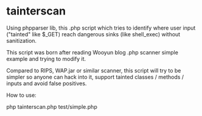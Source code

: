 # tainterscan

Using phpparser lib, this .php script which tries to identify where user input ("tainted" like $_GET) reach dangerous sinks (like shell_exec) without sanitization.

This script was born after reading Wooyun blog .php scanner simple example and trying to modify it. 

Compared to RIPS, WAP.jar or similar scanner, this script will try to be simpler so anyone can hack into it, support tainted classes / methods / inputs and avoid false positives. 

How to use:

php tainterscan.php test/simple.php
